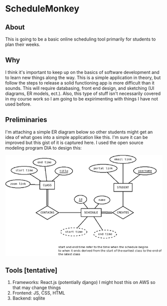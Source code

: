 # ScheduleMonkey

## About
This is going to be a basic online scheduling tool primarily for students to plan their weeks. 

## Why
I think it's important to keep up on the basics of software development and to learn new things along the way. This is a simple application in theory, but follow the steps to release a solid functioning app is more difficult than it sounds. This will require databasing, front end design, and sketching (UI diagrams, ER models, ect.). Also, this type of stuff isn't necessarily covered in my course work so I am going to be expirimenting with things I have not used before.

## Preliminaries
I'm attaching a simple ER diagram below so other students might get an idea of what goes into a simple application like this. I'm sure it can be improved but this gist of it is captured here. I used the open source modeling program DIA to design this:

![ER DIAGRAM PICTURE](https://raw.githubusercontent.com/alex-zaykowski/ScheduleMonkey/main/ER_Diagram/ER_Diagram.png)


## Tools [tentative]
1. Frameworks: React.js (potentially django) I might host this on AWS so that may change things
2. Frontend: JS, CSS, HTML
2. Backend: sqllite
